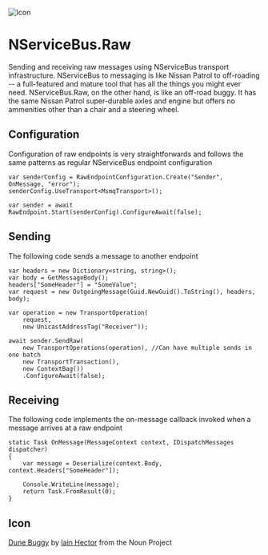 ![Icon](https://raw.github.com/SzymonPobiega/NServiceBus.Raw/master/icons/dune-buggy.png)

# NServiceBus.Raw

Sending and receiving raw messages using NServiceBus transport infrastructure. NServiceBus to messaging is like Nissan Patrol to off-roading -- a full-featured and mature tool that has all the things you might ever need. NServiceBus.Raw, on the other hand, is like an off-road buggy. It has the same Nissan Patrol super-durable axles and engine but offers no ammenities other than a chair and a steering wheel.

## Configuration

Configuration of raw endpoints is very straightforwards and follows the same patterns as regular NServiceBus endpoint configuration

```
var senderConfig = RawEndpointConfiguration.Create("Sender", OnMessage, "error");
senderConfig.UseTransport<MsmqTransport>();

var sender = await RawEndpoint.Start(senderConfig).ConfigureAwait(false);
```

## Sending

The following code sends a message to another endpoint

```
var headers = new Dictionary<string, string>();
var body = GetMessageBody();
headers["SomeHeader"] = "SomeValue";
var request = new OutgoingMessage(Guid.NewGuid().ToString(), headers, body);

var operation = new TransportOperation(
    request, 
    new UnicastAddressTag("Receiver"));

await sender.SendRaw(
    new TransportOperations(operation), //Can have multiple sends in one batch
    new TransportTransaction(), 
    new ContextBag())
    .ConfigureAwait(false);
```

## Receiving

The following code implements the on-message callback invoked when a message arrives at a raw endpoint

```
static Task OnMessage(MessageContext context, IDispatchMessages dispatcher)
{
    var message = Deserialize(context.Body, context.Headers["SomeHeader"]);

    Console.WriteLine(message);
    return Task.FromResult(0);
}
```

## Icon

[Dune Buggy](https://thenounproject.com/term/dune-buggy/40630/) by [Iain Hector](https://thenounproject.com/iainhector/) from the Noun Project
